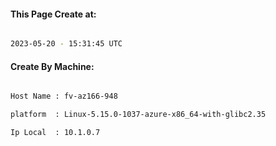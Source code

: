 
   
#### This Page Create at:

```bash

2023-05-20 - 15:31:45 UTC

```

#### Create By Machine:

```bash

Host Name : fv-az166-948

platform  : Linux-5.15.0-1037-azure-x86_64-with-glibc2.35

Ip Local  : 10.1.0.7

```

